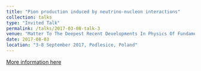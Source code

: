 ```yaml
---
title: "Pion production induced by neutrino-nucleon interactions"
collection: talks
type: "Invited Talk"
permalink: /talks/2017-03-08-talk-3
venue: "Matter To The Deepest Recent Developments In Physics Of Fundamental Interactions XLI International Conference of Theoretical Physics"
date: 2017-08-03
location: "3-8 September 2017, Podlesice, Poland"
---
```


[More information here](http://indico.if.us.edu.pl/event/4/overview)


